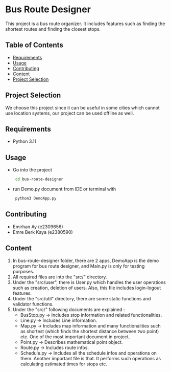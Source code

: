 # Bus Route Designer

This project is a bus route organizer. It includes features such as finding
the shortest routes and finding the closest stops.

## Table of Contents

- [Requirements](#requirements)
- [Usage](#usage)
- [Contributing](#contributing)
- [Content](#content)
- [Project Selection](#project-selection)

## Project Selection

We choose this project since it can be useful in some cities which
cannot use location systems, our project can be used offline as well.

## Requirements

* Python 3.11

## Usage

* Go into the project

  ```sh
   cd bus-route-designer
  ```

* run Demo.py document from IDE or terminal with
  ```sh
   python3 DemoApp.py
  ```

## Contributing

* Emirhan Ay (e2309656)
* Emre Berk Kaya (e2380590)

## Content

1. In bus-route-designer folder, there are 2 apps, DemoApp is the demo program
   for bus route designer, and Main.py is only for testing purposes.
2. All required files are into the "src/" directory.
3. Under the "src/user", there is User.py which handles the user operations such as creation,
   deletion of users. Also, this file includes login-logout features.
4. Under the "src/util" directory, there are some static functions and validator functions.
5. Under the "src/" following documents are explained :
    * BusStop.py -> Includes stop information and related functionalities.
    * Line.py -> Includes Line information.
    * Map.py -> Includes map information and many functionalities such as shortest (which finds
      the shortest distance between two point) etc. One of the most important document in project.
    * Point.py -> Describes mathematical point object.
    * Route.py -> Includes route infos.
    * Schedule.py -> Includes all the schedule infos and operations on them.
      Another important file is that. It performs such operations as calculating estimated times
      for stops etc.
   